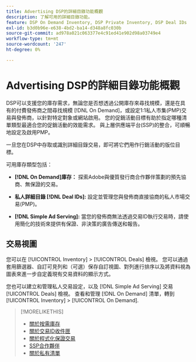```yaml
---
title: Advertising DSP的詳細目錄功能概觀
description: 了解可用的詳細目錄功能。
feature: DSP On Demand Inventory, DSP Private Inventory, DSP Deal IDs
exl-id: b3d0b96e-e638-4bd2-ba14-d348a8fc030b
source-git-commit: ad978a021c063377e4c91ed41e902d98a03749e4
workflow-type: tm+mt
source-wordcount: '247'
ht-degree: 0%

---
```


# Advertising DSP的詳細目錄功能概觀

DSP可以支援您的庫存需求，無論您是否想透過公開庫存來尋找規模，還是在具有的付費發佈商之間尋找規模 [!DNL On Demand]，或設定1:1私人市集(PMP)交易與發佈商，以針對特定對象或網站啟用。 您的促銷活動目標有助於指定哪種清單類型最適合您的促銷活動的效能需求。 與上層供應端平台(SSP)的整合，可順暢地設定及啟用PMP。

一旦您在DSP中存取或識別詳細目錄交易，即可將它們用作行銷活動的版位目標。

可用庫存類型包括：

* **[!DNL On Demand]庫存：** 探索Adobe與優質發行商合作夥伴策劃的預先協商、無保證的交易。

* **私人詳細目錄 [!DNL Deal IDs]:** 設定並管理您與發佈商直接協商的私人市場交易(PMP)。

* **[!DNL Simple Ad Serving]:** 當您的發佈商無法透過交易ID執行交易時，請使用簡化的技術來提供有保證、非決策的廣告傳送和報告。

## 交易視圖

您可以在 [!UICONTROL Inventory] > [!UICONTROL Deals] 檢視。 您可以通過套用篩選器、自訂可見列和（可選）保存自訂視圖、對列進行排序以及將資料視為圖表來進一步自定義現有交易資料的顯示方式。

您也可以建立和管理私人交易設定，以及 [!DNL Simple Ad Serving] 交易 [!UICONTROL Deals] 檢視。 查看和管理 [!DNL On Demand] 清單，轉到 [!UICONTROL Inventory] > [!UICONTROL On Demand].

>[!MORELIKETHIS]
>
>* [關於按需庫存](on-demand-inventory-about.md)
>* [關於交易ID收件匣](deal-id-inbox-about.md)
>* [關於程式化保證交易](programmatic-guaranteed-about.md)
>* [SSP合作夥伴](ssp-partners.md)
>* [關於私有清單](private-inventory-about.md)


